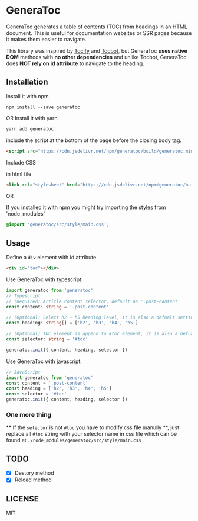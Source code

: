 # GeneraToc

GeneraToc generates a table of contents (TOC) from headings in an HTML document. This is useful for documentation websites or SSR pages because it makes them easier to navigate. 

This library was inspired by [Tocify](https://github.com/gfranko/jquery.tocify.js) and [Tocbot](https://github.com/tscanlin/tocbot), but GeneraToc **uses native DOM** methods with **no other dependencies** and unlike Tocbot, GeneraToc does **NOT rely on id attribute** to navigate to the heading.

## Installation

Install it with npm.
```
npm install --save generatoc
```

OR Install it with yarn.

```bash
yarn add generatoc
```

include the script at the bottom of the page before the closing body tag.
```html
<script src="https://cdn.jsdelivr.net/npm/generatoc/build/generatoc.min.js"></script>
```

Include CSS

in html file
```html
<link rel="stylesheet" href="https://cdn.jsdelivr.net/npm/generatoc/build/generatoc.min.css">
```

OR

If you installed it with npm you might try importing the styles from 'node_modules'
```css
@import 'generatoc/src/style/main.css';
```

## Usage

Define a `div` element with id attribute
```html
<div id="toc"></div>
```

Use GeneraToc with typescript:
```typescript
import generatoc from 'generatoc'
// Typescript
// (Required) Article content selector, default as '.post-content'
const content: string = '.post-content'

// (Optional) Select h2 ~ h5 heading level, it is also a defualt setting if you leave it undefined
const heading: string[] = ['h2', 'h3', 'h4', 'h5']

// (Optional) TOC element is append to #toc element, it is also a defualt setting if you leave it undefined
const selector: string = '#toc'

generatoc.init({ content, heading, selector })
```

Use GeneraToc with javascript:
```javascript
// JavaScript
import generatoc from 'generatoc'
const content = '.post-content'
const heading = ['h2', 'h3', 'h4', 'h5']
const selector = '#toc'
generatoc.init({ content, heading, selector })
```

### One more thing

** If the `selector` is not `#toc` you have to modify css file manully **, just replace all `#toc` string with your selector name in css file which can be found at `./node_modules/generatoc/src/style/main.css`

## TODO

- [x] Destory method
- [x] Reload method

## LICENSE
MIT
